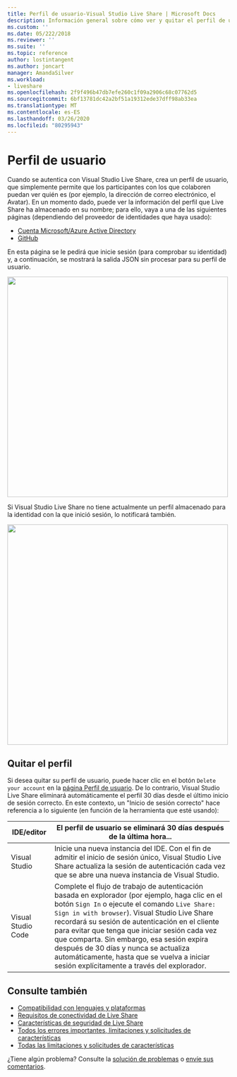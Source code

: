 ```yaml
---
title: Perfil de usuario-Visual Studio Live Share | Microsoft Docs
description: Información general sobre cómo ver y quitar el perfil de usuario de Visual Studio Live Share.
ms.custom: ''
ms.date: 05/222/2018
ms.reviewer: ''
ms.suite: ''
ms.topic: reference
author: lostintangent
ms.author: joncart
manager: AmandaSilver
ms.workload:
- liveshare
ms.openlocfilehash: 2f9f496b47db7efe260c1f09a2906c68c07762d5
ms.sourcegitcommit: 6bf13781dc42a2bf51a19312ede37dff98ab33ea
ms.translationtype: MT
ms.contentlocale: es-ES
ms.lasthandoff: 03/26/2020
ms.locfileid: "80295943"
---
```

<!--
Copyright &copy; Microsoft Corporation
All rights reserved.
Creative Commons Attribution 4.0 License (International): https://creativecommons.org/licenses/by/4.0/legalcode
-->

# <a name="user-profile"></a>Perfil de usuario

Cuando se autentica con Visual Studio Live Share, crea un perfil de usuario, que simplemente permite que los participantes con los que colaboren puedan ver quién es (por ejemplo, la dirección de correo electrónico, el Avatar). En un momento dado, puede ver la información del perfil que Live Share ha almacenado en su nombre; para ello, vaya a una de las siguientes páginas (dependiendo del proveedor de identidades que haya usado):

- [Cuenta Microsoft/Azure Active Directory](https://prod.liveshare.vsengsaas.visualstudio.com/auth/identity/microsoft/viewprofile)
- [GitHub](https://prod.liveshare.vsengsaas.visualstudio.com/auth/identity/github/viewprofile)

En esta página se le pedirá que inicie sesión (para comprobar su identidad) y, a continuación, se mostrará la salida JSON sin procesar para su perfil de usuario.

<img width="500px" src="media/user-profile.png" />

Si Visual Studio Live Share no tiene actualmente un perfil almacenado para la identidad con la que inició sesión, lo notificará también.

<img width="500px" src="media/no-profile.png" />

## <a name="removing-your-profile"></a>Quitar el perfil

Si desea quitar su perfil de usuario, puede hacer clic en el botón `Delete your account` en la [página Perfil de usuario](#user-profile). De lo contrario, Visual Studio Live Share eliminará automáticamente el perfil 30 días desde el último inicio de sesión correcto. En este contexto, un "Inicio de sesión correcto" hace referencia a lo siguiente (en función de la herramienta que esté usando):

| IDE/editor | El perfil de usuario se eliminará 30 días después de la última hora... |
|-|-|
| Visual Studio | Inicie una nueva instancia del IDE. Con el fin de admitir el inicio de sesión único, Visual Studio Live Share actualiza la sesión de autenticación cada vez que se abre una nueva instancia de Visual Studio. |
| Visual Studio Code | Complete el flujo de trabajo de autenticación basada en explorador (por ejemplo, haga clic en el botón `Sign In` o ejecute el comando `Live Share: Sign in with browser`). Visual Studio Live Share recordará su sesión de autenticación en el cliente para evitar que tenga que iniciar sesión cada vez que comparta. Sin embargo, esa sesión expira después de 30 días y nunca se actualiza automáticamente, hasta que se vuelva a iniciar sesión explícitamente a través del explorador. |

## <a name="see-also"></a>Consulte también

- [Compatibilidad con lenguajes y plataformas](reference/platform-support.md)
- [Requisitos de conectividad de Live Share](reference/connectivity.md)
- [Características de seguridad de Live Share](reference/security.md)
- [Todos los errores importantes, limitaciones y solicitudes de características](https://aka.ms/vsls-issues)
- [Todas las limitaciones y solicitudes de características](https://aka.ms/vsls-feature-requests)

¿Tiene algún problema? Consulte la [solución de problemas](troubleshooting.md) o [envíe sus comentarios](support.md).
